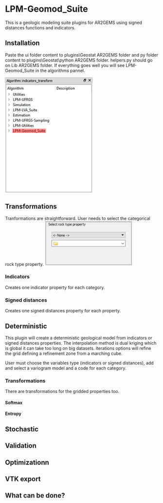 # LPM-Geomod_Suite
This is a geologic modeling suite plugins for AR2GEMS using signed distances functions and indicators.

## Installation
Paste the ui folder content to plugins\Geostat AR2GEMS folder and py folder content to plugins\Geostat\python AR2GEMS folder. helpers.py should go on Lib AR2GEMS folder.
If everything goes well you will see LPM-Geomod_Suite in the algorithms pannel.

![Algo pannel](images/algo_pannel.png)

## Transformations 
Tranformations are straightforward. User needs to select the categorical rock type property.
![Transformations](images/transformations.PNG)

### Indicators
Creates one indicator property for each category.

### Signed distances
Creates one signed distances property for each property.

## Deterministic
This plugin will create a deterministic geological model from indicators or signed distances properties. The interpolation method is dual kriging which is global it can take too long on big datasets. iterations options will refine the grid defining a refinement zone from a marching cube.

User must choose the variables type (indicators or signed distances), add and select a variogram model and a code for each category.

### Transformations
There are transformations for the gridded properties too.

#### Softmax

#### Entropy

## Stochastic

## Validation

## Optimizationn

## VTK export

## What can be done?
